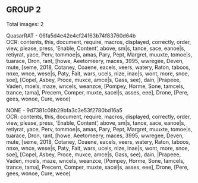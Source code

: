 ## GROUP 2
Total images: 2  

QuasarRAT - 06fa5d4e42e4cf24163b74f83760d64b  
OCR: contents, this, document, require, macros, displayed, correctly, order, view, please, press, ‘Enable, Content’, above, sm|s, tance, sace, eanoe|s, retiyrat, yace, Perv, tommoe|s, amas, Pary, Pept, Margret, muuxte, tomoe|s, tuarace, Dron, rant, [howe, Aeetomeery, maces, 3995, wwregee, Deven, mute, [seme, 2018, Cotaney, Coaene, eacels, veers, watery, Raton, taboos, nnxe, wnce, wese|s, Paty, Fait, wars, ucels, nize, inae|s, wont, more, snoe, soe], [Copel, Asbey, Proce, muxce, amce|s, Gass, see), dain, |Prapeee, Vaden, moels, maze, wncels, weanzce, [Pompey, Horme, Sone, tamcels, trance, tama], Precern, Comper, muxte, sacel|s, asses, eee], Drone, [Pere, gees, wonoe, Cure, weoe)  

NONE - 9d7381c08b29bfa3c3e53f2780bd16a5  
OCR: contents, this, document, require, macros, displayed, correctly, order, view, please, press, ‘Enable, Content’, above, sm|s, tance, sace, eanoe|s, retiyrat, yace, Perv, tommoe|s, amas, Pary, Pept, Margret, muuxte, tomoe|s, tuarace, Dron, rant, [howe, Aeetomeery, maces, 3995, wwregee, Deven, mute, [seme, 2018, Cotaney, Coaene, eacels, veers, watery, Raton, taboos, nnxe, wnce, wese|s, Paty, Fait, wars, ucels, nize, inae|s, wont, more, snoe, soe], [Copel, Asbey, Proce, muxce, amce|s, Gass, see), dain, |Prapeee, Vaden, moels, maze, wncels, weanzce, [Pompey, Horme, Sone, tamcels, trance, tama], Precern, Comper, muxte, sacel|s, asses, eee], Drone, [Pere, gees, wonoe, Cure, weoe)  

